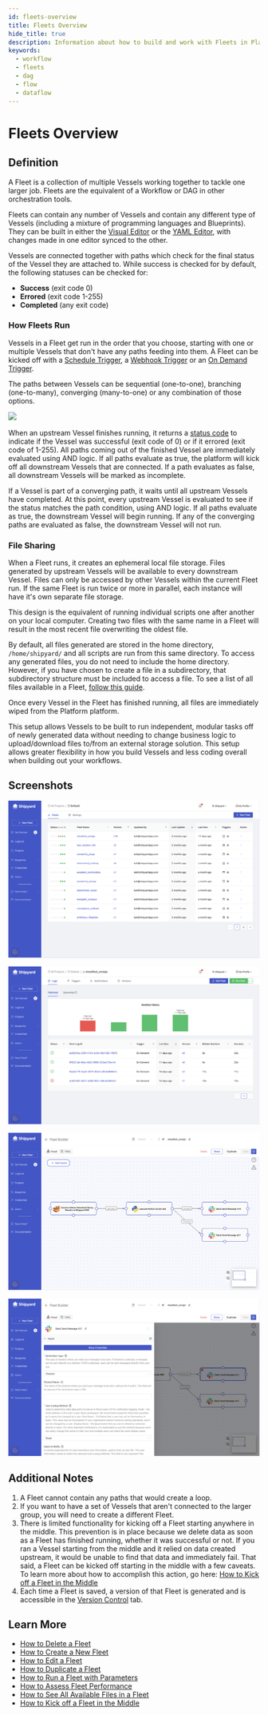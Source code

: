 ```yaml
---
id: fleets-overview
title: Fleets Overview
hide_title: true
description: Information about how to build and work with Fleets in Platform.
keywords:
  - workflow
  - fleets
  - dag
  - flow
  - dataflow
---
```


# Fleets Overview

## Definition

A Fleet is a collection of multiple Vessels working together to tackle one larger job. Fleets are the equivalent of a Workflow or DAG in other orchestration tools.

Fleets can contain any number of Vessels and contain any different type of Vessels \(including a mixture of programming languages and Blueprints\). They can be built in either the [Visual Editor](visual-editor.md) or the [YAML Editor](yaml-editor.md), with changes made in one editor synced to the other.

Vessels are connected together with paths which check for the final status of the Vessel they are attached to. While success is checked for by default, the following statuses can be checked for:

- **Success** \(exit code 0\)
- **Errored** \(exit code 1-255\)
- **Completed** \(any exit code\)

### How Fleets Run

Vessels in a Fleet get run in the order that you choose, starting with one or multiple Vessels that don't have any paths feeding into them. A Fleet can be kicked off with a [Schedule Trigger](../triggers/schedule-triggers.md), a [Webhook Trigger](../triggers/webhook-triggers.md) or an [On Demand Trigger](../triggers/on-demand-triggers.md).

The paths between Vessels can be sequential \(one-to-one\), branching \(one-to-many\), converging \(many-to-one\) or any combination of those options.

![](../../.gitbook/assets/image_78.png)

When an upstream Vessel finishes running, it returns a [status code](../other-functions/status.md) to indicate if the Vessel was successful \(exit code of 0\) or if it errored \(exit code of 1-255\). All paths coming out of the finished Vessel are immediately evaluated using AND logic. If all paths evaluate as true, the platform will kick off all downstream Vessels that are connected. If a path evaluates as false, all downstream Vessels will be marked as incomplete.

If a Vessel is part of a converging path, it waits until all upstream Vessels have completed. At this point, every upstream Vessel is evaluated to see if the status matches the path condition, using AND logic. If all paths evaluate as true, the downstream Vessel will begin running. If any of the converging paths are evaluated as false, the downstream Vessel will not run.

### File Sharing

When a Fleet runs, it creates an ephemeral local file storage. Files generated by upstream Vessels will be available to every downstream Vessel. Files can only be accessed by other Vessels within the current Fleet run. If the same Fleet is run twice or more in parallel, each instance will have it's own separate file storage.

This design is the equivalent of running individual scripts one after another on your local computer. Creating two files with the same name in a Fleet will result in the most recent file overwriting the oldest file.

By default, all files generated are stored in the home directory, `/home/shipyard/` and all scripts are run from this same directory. To access any generated files, you do not need to include the home directory. However, if you have chosen to create a file in a subdirectory, that subdirectory structure must be included to access a file. To see a list of all files available in a Fleet, [follow this guide](../../how-tos/fleets/see-all-files.md).

Once every Vessel in the Fleet has finished running, all files are immediately wiped from the Platform platform.

This setup allows Vessels to be built to run independent, modular tasks off of newly generated data without needing to change business logic to upload/download files to/from an external storage solution. This setup allows greater flexibility in how you build Vessels and less coding overall when building out your workflows.

## Screenshots

![Fleets Overview](../../.gitbook/assets/fleets_overview_2024-06-18.png)

![Fleet Logs](../../.gitbook/assets/fleet_logs_2024-06-18.png)

![Editing a Fleet - Canvas](../../.gitbook/assets/fleet_builder_canvas_2024-06-18.png)

![Editing a Fleet - Vessel](../../.gitbook/assets/fleet_builder_vessel_edit_2024-06-18.png)

## Additional Notes

1. A Fleet cannot contain any paths that would create a loop.
2. If you want to have a set of Vessels that aren't connected to the larger group, you will need to create a different Fleet.
3. There is limited functionality for kicking off a Fleet starting anywhere in the middle. This prevention is in place because we delete data as soon as a Fleet has finished running, whether it was successful or not. If you ran a Vessel starting from the middle and it relied on data created upstream, it would be unable to find that data and immediately fail. That said, a Fleet can be kicked off starting in the middle with a few caveats. To learn more about how to accomplish this action, go here: [How to Kick off a Fleet in the Middle](../../how-tos/fleets/kick-off-a-fleet-in-the-middle.md)
4. Each time a Fleet is saved, a version of that Fleet is generated and is accessible in the [Version Control](version-control.md) tab.

## Learn More

- [How to Delete a Fleet](../../how-tos/fleets/delete-fleet.md)
- [How to Create a New Fleet](../../how-tos/fleets/create-fleet.md)
- [How to Edit a Fleet](../../how-tos/fleets/edit-fleet.md)
- [How to Duplicate a Fleet](../../how-tos/fleets/duplicate-fleet.md)
- [How to Run a Fleet with Parameters](../../how-tos/fleets/run-with-params.md)
- [How to Assess Fleet Performance](../../how-tos/fleets/assess-fleet-performance.md)
- [How to See All Available Files in a Fleet](../../how-tos/fleets/see-all-files.md)
- [How to Kick off a Fleet in the Middle](../../how-tos/fleets/kick-off-a-fleet-in-the-middle.md)
